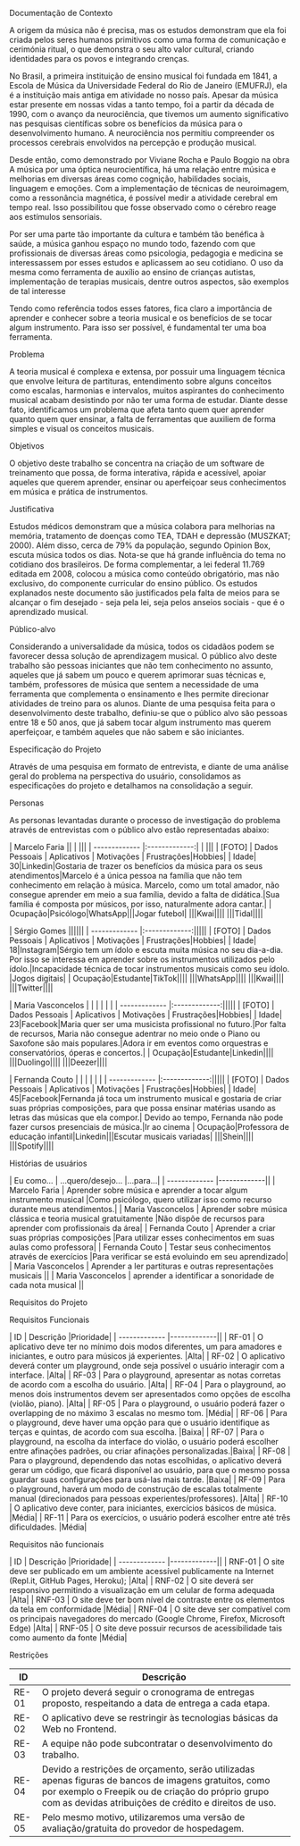 Documentação de Contexto

A origem da música não é precisa, mas os estudos demonstram que ela foi criada pelos seres humanos primitivos como uma forma de comunicação e cerimónia ritual, o que demonstra o seu alto valor cultural, criando identidades para os povos e integrando crenças. 

No Brasil, a primeira instituição de ensino musical foi fundada em 1841, a Escola de Música da Universidade Federal do Rio de Janeiro (EMUFRJ), ela é a instituição mais antiga em atividade no nosso país. Apesar da música estar presente em nossas vidas a tanto tempo, foi a partir da década de 1990, com o avanço da neurociência, que tivemos um aumento significativo nas pesquisas científicas sobre os benefícios da música para o desenvolvimento humano. A neurociência nos permitiu compreender os processos cerebrais envolvidos na percepção e produção musical.

Desde então, como demonstrado por Viviane Rocha e Paulo Boggio na obra A música por uma óptica neurocientífica, há uma relação entre música e melhorias em diversas áreas como cognição, habilidades sociais, linguagem e emoções. Com a implementação de técnicas de neuroimagem, como a ressonância magnética, é possível medir a atividade cerebral em tempo real. Isso possibilitou que fosse observado como o cérebro reage aos estímulos sensoriais.

Por ser uma parte tão importante da cultura e também tão benéfica à saúde, a música ganhou espaço no mundo todo, fazendo com que profissionais de diversas áreas como  psicologia, pedagogia e medicina se interessassem por esses estudos e aplicassem ao seu cotidiano. O uso da mesma como ferramenta de auxílio ao ensino de crianças autistas, implementação de terapias musicais, dentre outros aspectos, são exemplos de tal interesse

Tendo como referência todos esses fatores, fica claro a importância de aprender e conhecer sobre a teoria musical e os benefícios de se tocar algum instrumento. Para isso ser possível, é fundamental ter uma boa ferramenta.

Problema

A teoria musical é complexa e extensa, por possuir uma linguagem técnica que envolve leitura de partituras, entendimento sobre alguns conceitos como escalas, harmonias e intervalos, muitos aspirantes do conhecimento musical acabam desistindo por não ter uma forma de estudar. Diante desse fato, identificamos um problema que afeta tanto quem quer aprender quanto quem quer ensinar, a falta de ferramentas que auxiliem de forma simples e visual os conceitos musicais.  

Objetivos

O objetivo deste trabalho se concentra na criação de um software de treinamento que possa, de forma interativa, rápida e acessível, apoiar aqueles que querem aprender, ensinar ou aperfeiçoar seus conhecimentos em música e prática de instrumentos.

Justificativa

Estudos médicos demonstram que a música colabora para melhorias na memória, tratamento de doenças como TEA, TDAH e depressão (MUSZKAT; 2000). Além disso, cerca de 79% da população, segundo Opinion Box, escuta música todos os dias. Nota-se que há grande influência do tema no cotidiano dos brasileiros. De forma complementar, a lei federal 11.769 editada em 2008, colocou a música como conteúdo obrigatório, mas não exclusivo, do componente curricular do ensino público. Os estudos explanados neste documento são justificados pela falta de meios para se alcançar o fim desejado - seja pela lei, seja pelos anseios sociais - que é o aprendizado musical.


Público-alvo

Considerando a universalidade da música, todos os cidadãos podem se favorecer dessa solução de aprendizagem musical. O público alvo deste trabalho são pessoas iniciantes que não tem conhecimento no assunto, aqueles que já sabem um pouco e querem aprimorar suas técnicas e, também, professores de música que sentem a necessidade de uma ferramenta que complementa o ensinamento e lhes permite direcionar atividades de treino para os alunos. Diante de uma pesquisa feita para o desenvolvimento deste trabalho, definiu-se que o público alvo são pessoas entre 18 e 50 anos, que já sabem tocar algum instrumento mas querem aperfeiçoar, e também aqueles que não sabem e são iniciantes.

Especificação do Projeto

Através de uma pesquisa em formato de entrevista, e diante de uma análise geral do problema na perspectiva do usuário, consolidamos as especificações do projeto e detalhamos na consolidação a seguir.

Personas

As personas levantadas durante o processo de investigação do problema através de entrevistas com o público alvo estão representadas abaixo:

    
| Marcelo Faria || | |||
| ------------- |:-------------:| | |||
| [FOTO]  | Dados Pessoais | Aplicativos | Motivações | Frustrações|Hobbies|
| Idade| 30|Linkedin|Gostaria de trazer os benefícios da música para os seus atendimentos|Marcelo é a única pessoa na família que não tem conhecimento em relação à música. Marcelo, como um total amador, não consegue aprender em meio a sua família, devido a falta de didática.|Sua família é composta por músicos, por isso, naturalmente adora cantar.|
| Ocupação|Psicólogo|WhatsApp|||Jogar futebol|
|||Kwai||||
|||Tidal||||

| Sérgio Gomes ||||||
| ------------- |:-------------:|||||
| [FOTO] | Dados Pessoais | Aplicativos | Motivações | Frustrações|Hobbies|
| Idade| 18|Instagram|Sérgio tem um ídolo e escuta muita música no seu dia-a-dia. Por isso se interessa em aprender sobre os instrumentos utilizados pelo ídolo.|Incapacidade técnica de tocar instrumentos musicais como seu ídolo. |Jogos digitais|
| Ocupação|Estudante|TikTok||||
|||WhatsApp||||
|||Kwai||||
|||Twitter||||


| Maria Vasconcelos  |  |  |  | | |
| ------------- |:-------------:|||||
|  [FOTO] | Dados Pessoais | Aplicativos | Motivações | Frustrações|Hobbies|
| Idade| 23|Facebook|Maria quer ser uma musicista profissional no futuro.|Por falta de recursos, Maria não consegue adentrar no meio onde o Piano ou Saxofone são mais populares.|Adora ir em eventos como orquestras e conservatórios, óperas e concertos.|
| Ocupação|Estudante|Linkedin||||
|||Duolingo||||
|||Deezer||||


| Fernanda Couto  |  |  |  | | |
| ------------- |:-------------:|||||
| [FOTO]  | Dados Pessoais | Aplicativos | Motivações | Frustrações|Hobbies|
| Idade| 45|Facebook|Fernanda já toca um instrumento musical e gostaria de criar suas próprias composições, para que possa ensinar matérias usando as letras das músicas que ela compor.| Devido ao tempo, Fernanda não pode fazer cursos presenciais de música.|Ir ao cinema
| Ocupação|Professora de educação infantil|Linkedin|||Escutar musicais variadas|
|||Shein||||
|||Spotify||||
    
Histórias de usuários

| Eu como…  | …quero/desejo… |…para...|
| ------------- |-------------||
| Marcelo Faria | Aprender sobre música e aprender a tocar algum instrumento musical     |Como psicólogo, quero utilizar isso como recurso durante meus atendimentos.|
| Maria Vasconcelos      | Aprender sobre música clássica e teoria musical gratuitamente     |Não dispõe de recursos para aprender com profissionais da área|
| Fernanda Couto      | Aprender a criar suas próprias composições     |Para utilizar esses conhecimentos em suas aulas como professora|
| Fernanda Couto      | Testar seus conhecimentos através de exercícios     |Para verificar se está evoluindo em seu aprendizado|
| Maria Vasconcelos      | Aprender a ler partituras e outras representações musicais     ||
| Maria Vasconcelos      | aprender a identificar a sonoridade de cada nota musical     ||

Requisitos do Projeto

Requisitos Funcionais


| ID  | Descrição |Prioridade|
| ------------- |-------------||
| RF-01 | O aplicativo deve ter no mínimo dois modos diferentes, um para amadores e iniciantes, e outro para músicos já experientes.     |Alta|
| RF-02      | O aplicativo deverá conter um playground, onde seja possível o usuário interagir com a interface.     |Alta|
| RF-03      | Para o playground, apresentar as notas corretas de acordo com a escolha do usuário.     |Alta|
| RF-04      | Para o playground, ao menos dois instrumentos devem ser apresentados como opções de escolha (violão, piano).     |Alta|
| RF-05      | Para o playground, o usuário poderá fazer o overlapping de no máximo 3 escalas no mesmo tom.     |Média|
| RF-06      | Para o playground, deve haver uma opção para que o usuário identifique as terças e quintas, de acordo com sua escolha.     |Baixa|
| RF-07      | Para o playground, na escolha da interface do violão, o usuário poderá escolher entre afinações padrões, ou criar afinações personalizadas.|Baixa|
| RF-08      | Para o playground, dependendo das notas escolhidas, o aplicativo deverá gerar um código, que ficará disponível ao usuário, para que o mesmo possa guardar suas configurações para usá-las mais tarde.     |Baixa|
| RF-09      | Para o playground, haverá um modo de construção de escalas totalmente manual (direcionados para pessoas experientes/professores).     |Alta|
| RF-10      | O aplicativo deve conter, para iniciantes, exercícios básicos de música.     |Média|
| RF-11      | Para os exercícios, o usuário poderá escolher entre até três dificuldades.     |Média|

Requisitos não funcionais

| ID  | Descrição |Prioridade|
| ------------- |-------------||
| RNF-01 | O site deve ser publicado em um ambiente acessível publicamente na Internet (Repl.it, GitHub Pages, Heroku);     |Alta|
| RNF-02      | O site deverá ser responsivo permitindo a visualização em um celular de forma adequada     |Alta|
| RNF-03      | O site deve ter bom nível de contraste entre os elementos da tela em conformidade     |Média|
| RNF-04      | O site deve ser compatível com os principais navegadores do mercado (Google Chrome, Firefox, Microsoft Edge)     |Alta|
| RNF-05      | O site deve possuir recursos de acessibilidade tais como aumento da fonte     |Média|

Restrições

| ID  | Descrição |
| ------------- |-------------|
| RE-01 | O projeto deverá seguir o cronograma de entregas proposto, respeitando a data de entrega a cada etapa.     |
| RE-02      | O aplicativo deve se restringir às tecnologias básicas da Web no Frontend.     |
| RE-03      | A equipe não pode subcontratar o desenvolvimento do trabalho.     |
| RE-04      | Devido a restrições de orçamento, serão utilizadas apenas figuras de bancos de imagens gratuitos, como por exemplo o Freepik ou de criação do próprio grupo com as devidas atribuições de crédito e direitos de uso.      |
| RE-05      | Pelo mesmo motivo, utilizaremos uma versão de avaliação/gratuita do provedor de hospedagem.     |
